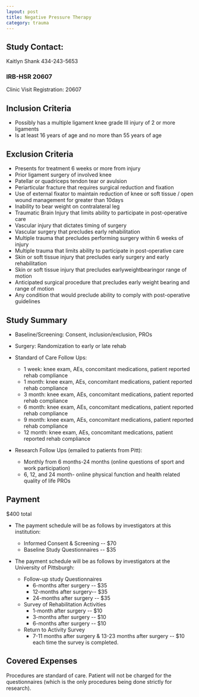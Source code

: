 ```yaml
---
layout: post
title: Negative Pressure Therapy
category: trauma
---
```


## Study Contact:  
Kaitlyn Shank
434-243-5653

### IRB-HSR 20607
Clinic Visit Registration:
20607

##  Inclusion Criteria

-	Possibly has a multiple ligament knee grade III injury of 2 or more ligaments
-	Is at least 16 years of age and no more than 55 years of age

##  Exclusion Criteria

-	Presents for treatment 6 weeks or more from injury
-	Prior ligament surgery of involved knee
-	Patellar or quadriceps tendon tear or avulsion
-	Periarticular fracture that requires surgical reduction and fixation
-	Use of external fixator to maintain reduction of knee or soft tissue / open wound management for greater than 10days
-	Inability to bear weight on contralateral leg
-	Traumatic Brain Injury that limits ability to participate in post-operative care
-	Vascular injury that dictates timing of surgery
-	Vascular surgery that precludes early rehabilitation
-	Multiple trauma that precludes performing surgery within 6 weeks of injury
-	Multiple trauma that limits ability to participate in post-operative care
-	Skin or soft tissue injury that precludes early surgery and early rehabilitation
-	Skin or soft tissue injury that precludes earlyweightbearingor range of motion
-	Anticipated surgical procedure that precludes early weight bearing and range of motion
-	Any condition that would preclude ability to comply with post-operative guidelines

## Study Summary

- Baseline/Screening: Consent, inclusion/exclusion, PROs
- Surgery:  Randomization to early or late rehab

- Standard of Care Follow Ups:
  - 1 week: knee exam, AEs, concomitant medications, patient reported rehab compliance
  -	1 month: knee exam, AEs, concomitant medications, patient reported rehab compliance
  -	3 month: knee exam, AEs, concomitant medications, patient reported rehab compliance
  -	6 month: knee exam, AEs, concomitant medications, patient reported rehab compliance
  -	9 month: knee exam, AEs, concomitant medications, patient reported rehab compliance
  -	12 month: knee exam, AEs, concomitant medications, patient reported rehab compliance

- Research Follow Ups (emailed to patients from Pitt):
  -	Monthly from 6 months-24 months (online questions  of sport and work participation)
  -	6, 12, and 24 month- online physical function and health related quality of life PROs


## Payment
$400 total

- The payment schedule will be as follows by investigators at this institution: 
	- Informed Consent & Screening -- $70 
	- Baseline Study Questionnaires -- $35 

- The payment schedule will be as follows by investigators at the University of Pittsburgh: 
	- Follow-up study Questionnaires 
		- 6-months after surgery -- $35 
		- 12-months after surgery-- $35 
		- 24-months after surgery -- $35 
	- Survey of Rehabilitation Activities 
		- 1-month after surgery -- $10 
		- 3-months after surgery -- $10 
		- 6-months after surgery -- $10 
	- Return to Activity Survey 
		- 7-11 months after surgery & 13-23 months after surgery -- $10 each time the survey is 		completed.

## Covered Expenses
Procedures are standard of care.  Patient will not be charged for the questionnaires (which is the only procedures being done strictly for research).
